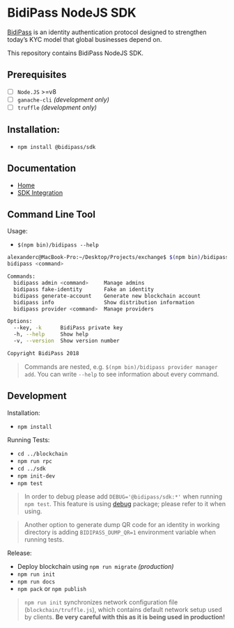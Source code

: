 # BidiPass NodeJS SDK

[BidiPass](https://bidipass.org) is an identity authentication protocol 
designed to strengthen today’s KYC model that global 
businesses depend on.

This repository contains BidiPass NodeJS SDK.

## Prerequisites

- [ ] `Node.JS` >=v8
- [ ] `ganache-cli` *(development only)*
- [ ] `truffle` *(development only)*

## Installation:

  - `npm install @bidipass/sdk`

## Documentation

  - [Home](https://bidipasscompany.github.io/sdk/)
  - [SDK Integration](https://bidipasscompany.github.io/sdk/tutorial-index_.html)

## Command Line Tool

Usage:
  - `$(npm bin)/bidipass --help`

```bash
alexanderc@MacBook-Pro:~/Desktop/Projects/exchange$ $(npm bin)/bidipass --help
bidipass <command>

Commands:
  bidipass admin <command>     Manage admins
  bidipass fake-identity       Fake an identity
  bidipass generate-account    Generate new blockchain account
  bidipass info                Show distribution information
  bidipass provider <command>  Manage providers

Options:
  --key, -k      BidiPass private key
  -h, --help     Show help                                             [boolean]
  -v, --version  Show version number                                   [boolean]

Copyright BidiPass 2018
```

> Commands are nested, e.g. `$(npm bin)/bidipass provider manager add`. You can write `--help` to see information about every command.

## Development

Installation:
  - `npm install`

Running Tests:
  - `cd ../blockchain`
  - `npm run rpc`
  - `cd ../sdk`
  - `npm init-dev`
  - `npm test`

> In order to debug please add `DEBUG='@bidipass/sdk:*'` when running `npm test`. This feature is using [debug](https://www.npmjs.com/package/debug) package; please refer to it when using.

> Another option to generate dump QR code for an identity in working directory is adding `BIDIPASS_DUMP_QR=1` environment variable when running tests.

Release:
  - Deploy blockchain using `npm run migrate` *(production)*
  - `npm run init`
  - `npm run docs`
  - `npm pack` or `npm publish`

> `npm run init` synchronizes network configuration file (`blockchain/truffle.js`), which contains default network setup used by clients. 
> **Be very careful with this as it is being used in production!**
